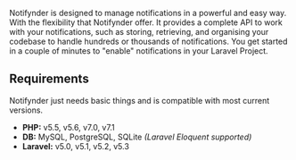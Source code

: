 Notifynder is designed to manage notifications in a powerful and easy way. With the flexibility that Notifynder offer. It provides a complete API to work with your notifications, such as storing, retrieving, and organising your codebase to handle hundreds or thousands of notifications. You get started in a couple of minutes to "enable" notifications in your Laravel Project.

## Requirements

Notifynder just needs basic things and is compatible with most current versions.

* **PHP:** v5.5, v5.6, v7.0, v7.1
* **DB:** MySQL, PostgreSQL, SQLite *(Laravel Eloquent supported)*
* **Laravel:** v5.0, v5.1, v5.2, v5.3
